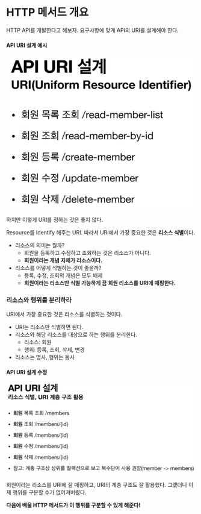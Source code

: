 # HTTP 메서드 개요

HTTP API를 개발한다고 해보자. 요구사항에 맞게 API의 URI를 설계해야 한다.

#### API URI 설계 예시
![](스크린샷%202022-04-19%20오후%208.28.58.png)

하지만 이렇게 URI를 정하는 것은 좋지 않다.

Resource를 Identify 해주는 URI. 따라서 URI에서 가장 중요한 것은 **리소스 식별**이다.

- 리소스의 의미는 뭘까?
	- 회원을 등록하고 수정하고 조회하는 것은 리소스가 아니다.
	- **회원이라는 개념 자체가 리소스이다.**
- 리소스를 어떻게 식별하는 것이 좋을까?
	- 등록, 수정, 조회의 개념은 모두 배제
	- **회원이라는 리소스만 식별 가능하게 끔 회원 리소스를 URI에 매핑한다.**

### 리소스와 행위를 분리하라
URI에서 가장 중요한 것은 리소스를 식별하는 것이다.

- URI는 리소스만 식별하면 된다.
- 리소스와 해당 리소스를 대상으로 하는 행위를 분리한다.
	- 리소스: 회원
	- 행위: 등록, 조회, 삭제, 변경
- 리소스는 명사, 행위는 동사

#### API URI 설계 수정
![](스크린샷%202022-04-19%20오후%208.32.02.png)

회원이라는 리소스를 URI에 잘 매핑하고, URI의 계층 구조도 잘 활용했다. 그랬더니 이제 행위를 구분할 수가 없어져버렸다.

**다음에 배울 HTTP 메서드가 이 행위를 구분할 수 있게 해준다!**